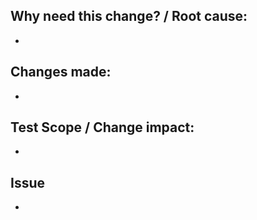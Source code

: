 ## Why need this change? / Root cause: 
-
## Changes made:
-
## Test Scope / Change impact:
-
## Issue
-